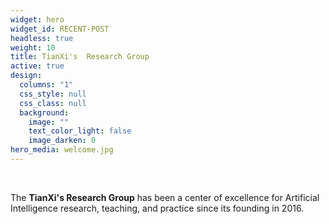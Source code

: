 ```yaml
---
widget: hero
widget_id: RECENT-POST
headless: true
weight: 10
title: TianXi's  Research Group
active: true
design:
  columns: "1"
  css_style: null
  css_class: null
  background:
    image: ""
    text_color_light: false
    image_darken: 0
hero_media: welcome.jpg
---
```

<br>

The **TianXi's Research Group** has been a center of excellence for Artificial Intelligence research, teaching, and practice since its founding in 2016.